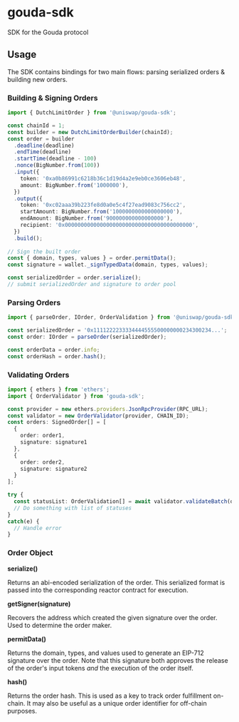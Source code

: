 # gouda-sdk

SDK for the Gouda protocol

## Usage

The SDK contains bindings for two main flows: parsing serialized orders & building new orders.

### Building & Signing Orders

```ts
import { DutchLimitOrder } from '@uniswap/gouda-sdk';

const chainId = 1;
const builder = new DutchLimitOrderBuilder(chainId);
const order = builder
  .deadline(deadline)
  .endTime(deadline)
  .startTime(deadline - 100)
  .nonce(BigNumber.from(100))
  .input({
    token: '0xa0b86991c6218b36c1d19d4a2e9eb0ce3606eb48',
    amount: BigNumber.from('1000000'),
  })
  .output({
    token: '0xc02aaa39b223fe8d0a0e5c4f27ead9083c756cc2',
    startAmount: BigNumber.from('1000000000000000000'),
    endAmount: BigNumber.from('900000000000000000'),
    recipient: '0x0000000000000000000000000000000000000000',
  })
  .build();
 
// Sign the built order 
const { domain, types, values } = order.permitData();
const signature = wallet._signTypedData(domain, types, values);

const serializedOrder = order.serialize();
// submit serializedOrder and signature to order pool
```

### Parsing Orders
```ts
import { parseOrder, IOrder, OrderValidation } from '@uniswap/gouda-sdk';

const serializedOrder = '0x1111222233334444555500000000234300234...';
const order: IOrder = parseOrder(serializedOrder);

const orderData = order.info;
const orderHash = order.hash();
```
### Validating Orders 
```ts
import { ethers } from 'ethers';
import { OrderValidator } from 'gouda-sdk';

const provider = new ethers.providers.JsonRpcProvider(RPC_URL);
const validator = new OrderValidator(provider, CHAIN_ID); 
const orders: SignedOrder[] = [
  {
    order: order1, 
    signature: signature1
  }, 
  {
    order: order2, 
    signature: signature2
  }
]; 

try {
  const statusList: OrderValidation[] = await validator.validateBatch(orders); 
  // Do something with list of statuses 
}
catch(e) {
  // Handle error
}

```

### Order Object

**serialize()**

Returns an abi-encoded serialization of the order. This serialized format is passed into the corresponding reactor contract for execution.


**getSigner(signature)**

Recovers the address which created the given signature over the order. Used to determine the order maker.


**permitData()**

Returns the domain, types, and values used to generate an EIP-712 signature over the order. Note that this signature both approves the release of the order's input tokens _and_ the execution of the order itself.


**hash()**

Returns the order hash. This is used as a key to track order fulfillment on-chain. It may also be useful as a unique order identifier for off-chain purposes.
